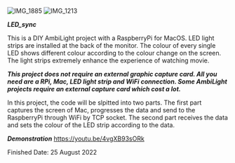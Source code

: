 ![IMG_1885](https://user-images.githubusercontent.com/113722707/194917588-bfbcb9be-cc25-4b76-b497-0b55eedfa1f4.jpg)
![IMG_1213](https://user-images.githubusercontent.com/113722707/201534652-0cfaef0b-8d57-4089-ab40-53566406bdfc.jpg)


***LED_sync***

This is a DIY AmbiLight project with a RaspberryPi for MacOS.
LED light strips are installed at the back of the monitor.
The colour of every single LED shows different colour according to the colour change on the screen.
The light strips extremely enhance the experience of watching movie. 

***This project does not require an external graphic capture card. 
All you need are a RPi, Mac, LED light strip and WiFi connection.
Some AmbiLight projects require an external capture card which cost a lot.***


In this project, the code will be slpitted into two parts.
The first part captures the screen of Mac, progresses the data and send to the RaspberryPi through WiFi by TCP socket.
The second part receives the data and sets the colour of the LED strip according to the data.


***Demonstration*** https://youtu.be/4vgXB93sORk

Finished Date: 25 August 2022
